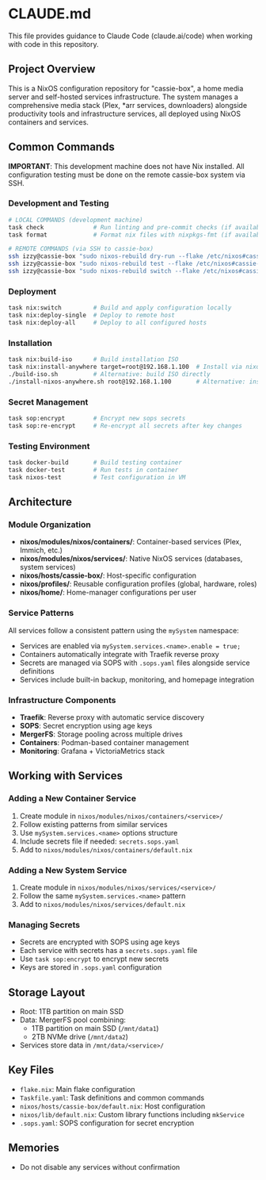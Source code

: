 # CLAUDE.md

This file provides guidance to Claude Code (claude.ai/code) when working with code in this repository.

## Project Overview

This is a NixOS configuration repository for "cassie-box", a home media server and self-hosted services infrastructure. The system manages a comprehensive media stack (Plex, *arr services, downloaders) alongside productivity tools and infrastructure services, all deployed using NixOS containers and services.

## Common Commands

**IMPORTANT**: This development machine does not have Nix installed. All configuration testing must be done on the remote cassie-box system via SSH.

### Development and Testing
```bash
# LOCAL COMMANDS (development machine)
task check              # Run linting and pre-commit checks (if available)
task format             # Format nix files with nixpkgs-fmt (if available)

# REMOTE COMMANDS (via SSH to cassie-box)
ssh izzy@cassie-box "sudo nixos-rebuild dry-run --flake /etc/nixos#cassie-box"  # Show what would change
ssh izzy@cassie-box "sudo nixos-rebuild test --flake /etc/nixos#cassie-box"     # Test without switching
ssh izzy@cassie-box "sudo nixos-rebuild switch --flake /etc/nixos#cassie-box"   # Apply changes
```

### Deployment
```bash
task nix:switch         # Build and apply configuration locally
task nix:deploy-single  # Deploy to remote host
task nix:deploy-all     # Deploy to all configured hosts
```

### Installation
```bash
task nix:build-iso      # Build installation ISO
task nix:install-anywhere target=root@192.168.1.100  # Install via nixos-anywhere
./build-iso.sh          # Alternative: build ISO directly
./install-nixos-anywhere.sh root@192.168.1.100       # Alternative: install directly
```

### Secret Management
```bash
task sop:encrypt        # Encrypt new sops secrets
task sop:re-encrypt     # Re-encrypt all secrets after key changes
```

### Testing Environment
```bash
task docker-build       # Build testing container
task docker-test        # Run tests in container
task nixos-test         # Test configuration in VM
```

## Architecture

### Module Organization
- **nixos/modules/nixos/containers/**: Container-based services (Plex, Immich, etc.)
- **nixos/modules/nixos/services/**: Native NixOS services (databases, system services)
- **nixos/hosts/cassie-box/**: Host-specific configuration
- **nixos/profiles/**: Reusable configuration profiles (global, hardware, roles)
- **nixos/home/**: Home-manager configurations per user

### Service Patterns
All services follow a consistent pattern using the `mySystem` namespace:
- Services are enabled via `mySystem.services.<name>.enable = true;`
- Containers automatically integrate with Traefik reverse proxy
- Secrets are managed via SOPS with `.sops.yaml` files alongside service definitions
- Services include built-in backup, monitoring, and homepage integration

### Infrastructure Components
- **Traefik**: Reverse proxy with automatic service discovery
- **SOPS**: Secret encryption using age keys
- **MergerFS**: Storage pooling across multiple drives
- **Containers**: Podman-based container management
- **Monitoring**: Grafana + VictoriaMetrics stack

## Working with Services

### Adding a New Container Service
1. Create module in `nixos/modules/nixos/containers/<service>/`
2. Follow existing patterns from similar services
3. Use `mySystem.services.<name>` options structure
4. Include secrets file if needed: `secrets.sops.yaml`
5. Add to `nixos/modules/nixos/containers/default.nix`

### Adding a New System Service
1. Create module in `nixos/modules/nixos/services/<service>/`
2. Follow the same `mySystem.services.<name>` pattern
3. Add to `nixos/modules/nixos/services/default.nix`

### Managing Secrets
- Secrets are encrypted with SOPS using age keys
- Each service with secrets has a `secrets.sops.yaml` file
- Use `task sop:encrypt` to encrypt new secrets
- Keys are stored in `.sops.yaml` configuration

## Storage Layout
- Root: 1TB partition on main SSD
- Data: MergerFS pool combining:
  - 1TB partition on main SSD (`/mnt/data1`)
  - 2TB NVMe drive (`/mnt/data2`)
- Services store data in `/mnt/data/<service>/`

## Key Files
- `flake.nix`: Main flake configuration
- `Taskfile.yaml`: Task definitions and common commands
- `nixos/hosts/cassie-box/default.nix`: Host configuration
- `nixos/lib/default.nix`: Custom library functions including `mkService`
- `.sops.yaml`: SOPS configuration for secret encryption

## Memories
- Do not disable any services without confirmation
